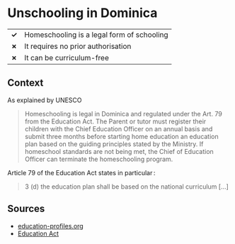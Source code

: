 # Unschooling in Dominica
| | |
|-|-|
| __✓__ | Homeschooling is a legal form of schooling |
| __✗__ | It requires no prior authorisation |
| __✗__ | It can be curriculum-free |

## Context

As explained by UNESCO

> Homeschooling is legal in Dominica and regulated under the Art. 79 from the Education Act.
> The Parent or tutor must register their children with the Chief Education Officer on an annual basis and submit three months before starting
> home education an education plan based on the guiding principles stated by the Ministry.
> If homeschool standards are not being met, the Chief of Education Officer can terminate the homeschooling program.

Article 79 of the Education Act states in particular :
> 3 (d) the education plan shall be based on the national curriculum […]
## Sources

* [education-profiles.org](https://education-profiles.org/latin-america-and-the-caribbean/dominica/~non-state-actors-in-education)
* [Education Act](http://www.education.gov.dm/images/documents/education_laws/Education%20Act%201997%20Act%2011%20of%201997.pdf)
